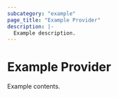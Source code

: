 ```yaml
---
subcategory: "example"
page_title: "Example Provider"
description: |-
  Example description.
---
```


# Example Provider

Example contents.

